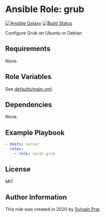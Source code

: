 Ansible Role: grub
==================

[![Ansible Galaxy][galaxy_image]][galaxy_link]
[![Build Status][travis_image]][travis_link]

Configure Grub on Ubuntu or Debian

Requirements
------------

None.

Role Variables
--------------

See [defaults/main.yml](defaults/main.yml).

Dependencies
------------

None.

Example Playbook
----------------

```yaml
- hosts: server
  roles:
    - role: sprat.grub
```

License
-------

MIT

Author Information
------------------

This role was created in 2020 by [Sylvain Prat](https://github.com/sprat).


[travis_image]:  https://travis-ci.com/sprat/ansible-role-grub.svg?branch=master
[travis_link]:   https://travis-ci.com/sprat/ansible-role-grub
[galaxy_image]:  https://img.shields.io/badge/galaxy-sprat.grub-660198.svg?style=flat
[galaxy_link]:   https://galaxy.ansible.com/sprat/grub
